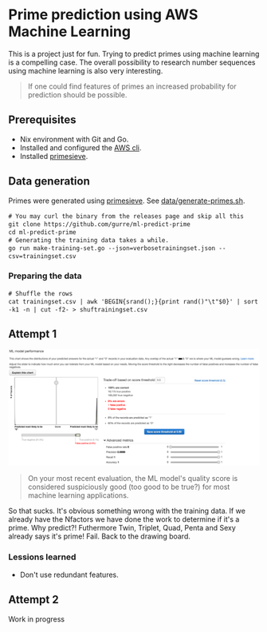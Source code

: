 # Prime prediction using AWS Machine Learning
This is a project just for fun. Trying to predict primes using machine learning is a compelling case. The overall possibility to research number sequences using machine learning is also very interesting.

> If one could find features of primes an increased probability for prediction should be possible.

## Prerequisites
 - Nix environment with Git and Go.
 - Installed and configured the [AWS cli](http://docs.aws.amazon.com/cli/latest/userguide/cli-chap-getting-started.html).
 - Installed [primesieve](https://github.com/kimwalisch/primesieve).

## Data generation
Primes were generated using [primesieve](https://github.com/kimwalisch/primesieve). See [data/generate-primes.sh](https://github.com/gurre/ml-predict-prime/blob/master/data/generate-primes.sh).

```
# You may curl the binary from the releases page and skip all this
git clone https://github.com/gurre/ml-predict-prime
cd ml-predict-prime
# Generating the training data takes a while.
go run make-training-set.go --json=verbosetrainingset.json --csv=trainingset.csv
```

### Preparing the data
```
# Shuffle the rows
cat trainingset.csv | awk 'BEGIN{srand();}{print rand()"\t"$0}' | sort -k1 -n | cut -f2- > shuftrainingset.csv
```

## Attempt 1

![machine learning performence](attempt1/console-perf.png)

> On your most recent evaluation, the ML model's quality score is considered suspiciously good (too good to be true?) for most machine learning applications.

So that sucks. It's obvious something wrong with the training data. If we already have the Nfactors we have done the work to determine if it's a prime. Why predict?! Futhermore Twin, Triplet, Quad, Penta and Sexy already says it's prime! Fail. Back to the drawing board.

### Lessions learned

 - Don't use redundant features.


## Attempt 2

Work in progress
